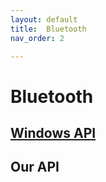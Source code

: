 ```yaml
---
layout: default
title:  Bluetooth
nav_order: 2

---
```


# Bluetooth

## [Windows API](https://learn.microsoft.com/en-us/windows/win32/winsock/windows-sockets-start-page-2)


## Our API
